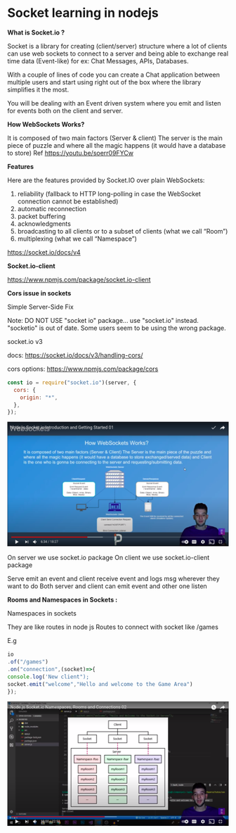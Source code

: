 # Socket learning in nodejs

**What is Socket.io ?**

Socket is a library for creating (client/server) structure where a lot of clients can use web sockets to connect to a server and being able to exchange real time data (Event-like) for ex: Chat Messages, APIs, Databases.

With a couple of lines of code you can create a Chat application between multiple users and start using right out of the box where the library simplifies it the most.

You will be dealing with an Event driven system where you emit and listen for events both on the client and server.

**How WebSockets Works?**

It is composed of two main factors (Server & client) The server is the main piece of puzzle and where all the magic happens (it would have a database to store)
Ref https://youtu.be/soerr09FYCw

**Features**

Here are the features provided by Socket.IO over plain WebSockets:

1. reliability (fallback to HTTP long-polling in case the WebSocket connection cannot be established)
2. automatic reconnection
3. packet buffering
4. acknowledgments
5. broadcasting to all clients or to a subset of clients (what we call “Room”)
6. multiplexing (what we call “Namespace”)

https://socket.io/docs/v4

**Socket.io-client**

https://www.npmjs.com/package/socket.io-client

**Cors issue in sockets**

Simple Server-Side Fix

Note: DO NOT USE "socket io" package... use "socket.io" instead. "socketio" is out of date. Some users seem to be using the wrong package.

socket.io v3

docs: https://socket.io/docs/v3/handling-cors/

cors options: https://www.npmjs.com/package/cors

```jsx showLineNumbers
const io = require("socket.io")(server, {
  cors: {
    origin: "*",
  },
});
```

![image](./images/image1.png)

On server we use socket.io package
On client we use socket.io-client package

Serve emit an event and client receive event and logs msg wherever they want to do
Both server and client can emit event and other one listen

**Rooms and Namespaces in Sockets :**

Namespaces in sockets

They are like routes in node js
Routes to connect with socket like /games

E.g

```jsx showLineNumbers
io
.of("/games")
.on("connection",(socket)=>{
console.log('New client");
socket.emit("welcome","Hello and welcome to the Game Area")
});
```

![image](./images/image2.png)
